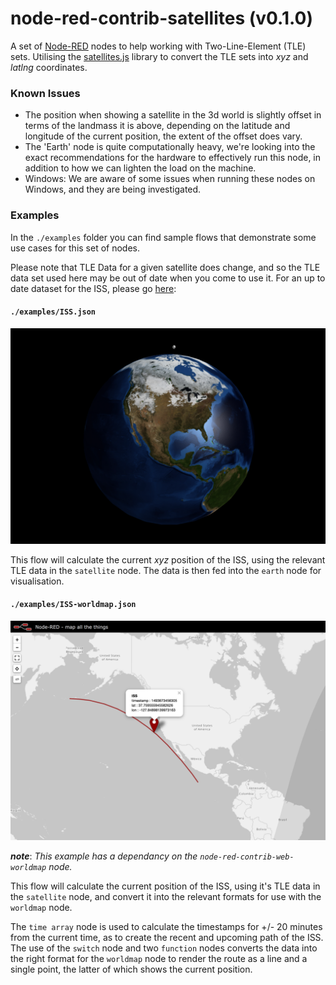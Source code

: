 node-red-contrib-satellites (v0.1.0)
=============================

A set of <a href="http://nodered.org" target="_new">Node-RED</a> nodes to help working with Two-Line-Element (TLE) sets. Utilising the <a href="https://github.com/shashwatak/satellite-js">satellites.js</a> library to convert the TLE sets into <i>xyz</i> and <i>latlng</i> coordinates.

### Known Issues

- The position when showing a satellite in the 3d world is slightly offset in terms of the landmass it is above, depending on the latitude and longitude of the current position, the extent of the offset does vary.
- The 'Earth' node is quite computationally heavy, we're looking into the exact recommendations for the hardware to effectively run this node, in addition to how we can lighten the load on the machine.
- Windows: We are aware of some issues when running these nodes on Windows, and they are being investigated.

### Examples 
In the `./examples` folder you can find sample flows that demonstrate some use cases for this set of nodes. 

Please note that TLE Data for a given satellite does change, and so the TLE data set used here may be out of date when you come to use it. For an up to date dataset for the ISS, please go [here](https://www.celestrak.com/NORAD/elements/stations.txt): 

#### `./examples/ISS.json`

![ISS 3d Example](./examples/screens/iss.png "ISS - 3d Example")

This flow will calculate the current *xyz* position of the ISS, using the relevant TLE data in the `satellite` node. The data is then fed into the `earth` node for visualisation.

#### `./examples/ISS-worldmap.json`

![ISS World Map Example](./examples/screens/iss-worldmap.png "ISS - World Map Example")

***note***: *This example has a dependancy on the `node-red-contrib-web-worldmap` node.* 

This flow will calculate the current position of the ISS, using it's TLE data in the `satellite` node, and convert it into the relevant formats for use with the `worldmap` node.

The `time array` node is used to calculate the timestamps for +/- 20 minutes from the current time, as to create the recent and upcoming path of the ISS. The use of the `switch` node and two `function` nodes converts the data into the right format for the `worldmap` node to render the route as a line and a single point, the latter of which shows the current position.
